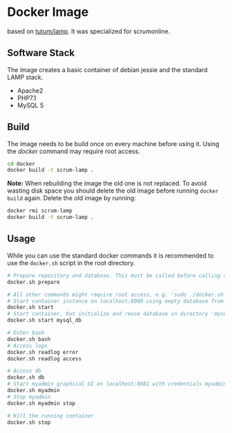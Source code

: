 # Docker Image

based on [tutum/lamp](https://github.com/tutumcloud/lamp). It was specialized for scrumonline.

## Software Stack
The image creates a basic container of debian jessie and the standard LAMP stack.

* Apache2
* PHP7.1
* MySQL 5

## Build
The image needs to be build once on every machine before using it. Using the *docker* command may require root access.

```sh
cd docker
docker build -t scrum-lamp .
```

**Note:** When rebuilding the image the old one is not replaced. To avoid wasting disk space you should delete the old image before
running `docker build` again. Delete the old image by running:

```sh
docker rmi scrum-lamp
docker build -t scrum-lamp .
```

## Usage
While you can use the standard docker commands it is recommended to use the `docker.sh` script in the root directory.

```sh
# Prepare repository and database. This must be called before calling start for the first time
docker.sh prepare

# All other commands might require root access, e.g. 'sudo ./docker.sh start'
# Start container instance on localhost:8080 using empty database from image
docker.sh start
# Start container, but initialize and reuse database in directory 'mysql_db'
docker.sh start mysql_db

# Enter bash
docker.sh bash
# Access logs
docker.sh readlog error
docker.sh readlog access

# Access db
docker.sh db
# Start myadmin graphical UI on localhost:8081 with credentials myadmin:myadmin
docker.sh myadmin
# Stop myadmin
docker.sh myadmin stop

# Kill the running container
docker.sh stop
```